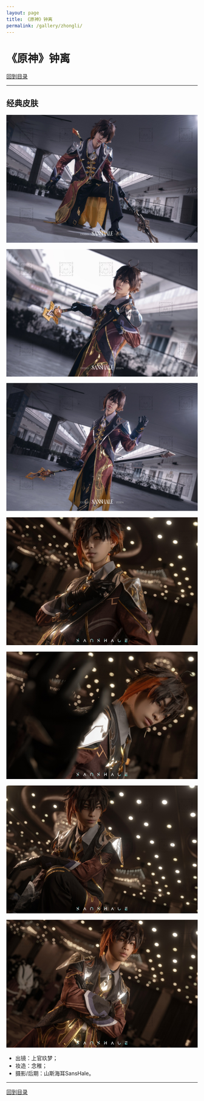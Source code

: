 ```yaml
---
layout: page
title: 《原神》钟离
permalink: /gallery/zhongli/
---
```


# 《原神》钟离

[回到目录](../../)

---

## 经典皮肤

![zhongli-001](zhongli/classic/zhongli-001.jpg)

![zhongli-002](zhongli/classic/zhongli-002.jpg)

![zhongli-003](zhongli/classic/zhongli-003.jpg)

![zhongli-004](zhongli/classic/zhongli-004.jpg)

![zhongli-005](zhongli/classic/zhongli-005.jpg)

![zhongli-006](zhongli/classic/zhongli-006.jpg)

![zhongli-007](zhongli/classic/zhongli-007.jpg)

- 出镜：上官玖梦；
- 妆造：念稚；
- 摄影/后期：山斯海耳SansHale。

---

[回到目录](../../)